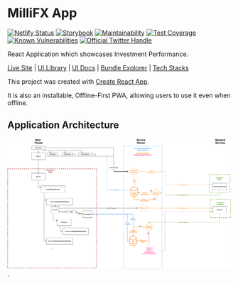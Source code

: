 # MilliFX App

[![Netlify Status](https://api.netlify.com/api/v1/badges/ae0a26bb-58bb-4077-b010-56d0a08c0d17/deploy-status)](https://app.netlify.com/sites/millifx/deploys)
[![Storybook](https://cdn.jsdelivr.net/gh/storybookjs/brand@master/badge/badge-storybook.svg)](https://millifx.netlify.app/storybook/index.html)
[![Maintainability](https://api.codeclimate.com/v1/badges/86c0b24bf2ec52265f6e/maintainability)](https://codeclimate.com/repos/601f3fa677576e0161000215/maintainability)
[![Test Coverage](https://api.codeclimate.com/v1/badges/86c0b24bf2ec52265f6e/test_coverage)](https://codeclimate.com/repos/601f3fa677576e0161000215/test_coverage)
[![Known Vulnerabilities](https://snyk.io/test/github/MilliFX/App/badge.svg)](https://snyk.io/test/github/MilliFX/App)
<a href="https://twitter.com/intent/follow?screen_name=jacktator">
<img src="https://badgen.net/twitter/follow/jacktator?icon=twitter&label=%40jacktator" alt="Official Twitter Handle" />
</a>

React Application which showcases Investment Performance.

[Live Site](https://millifx.netlify.app) | [UI Library](https://millifx.netlify.app/storybook/index.html) | [UI Docs](https://millifx.netlify.app/docs/index.html) | [Bundle Explorer](https://millifx.netlify.app/explorer.html) | [Tech Stacks](app/docs/STACK.md)

This project was created with [Create React App](./docs/CRA.md).

It is also an installable, Offline-First PWA, allowing users to use it even when offline.

## Application Architecture

![](./architecture.png).